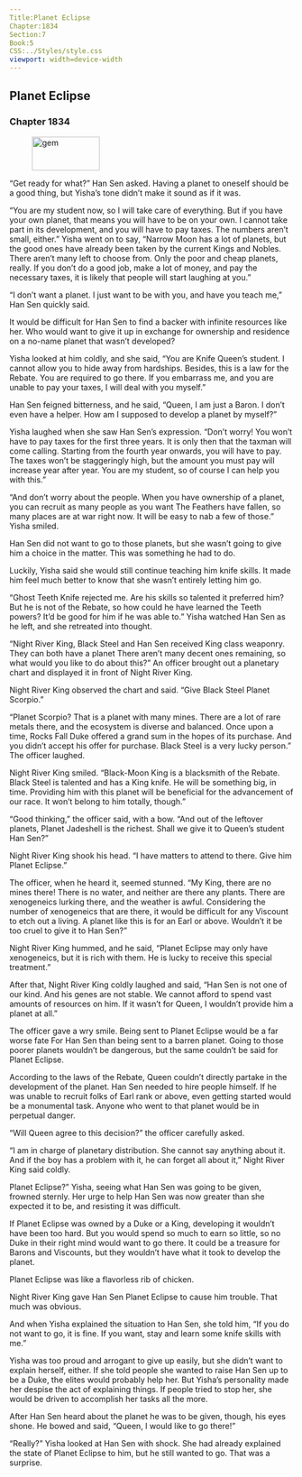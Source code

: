```yaml
---
Title:Planet Eclipse 
Chapter:1834 
Section:7 
Book:5 
CSS:../Styles/style.css 
viewport: width=device-width
---
```

  
## Planet Eclipse
### Chapter 1834
  
<figure>
	<img src="../Images/gem.gif" alt="gem" id="gem" width="120" height="60" />
</figure>
  

  
“Get ready for what?” Han Sen asked. Having a planet to oneself should be a good thing, but Yisha’s tone didn’t make it sound as if it was.

“You are my student now, so I will take care of everything. But if you have your own planet, that means you will have to be on your own. I cannot take part in its development, and you will have to pay taxes. The numbers aren’t small, either.” Yisha went on to say, “Narrow Moon has a lot of planets, but the good ones have already been taken by the current Kings and Nobles. There aren’t many left to choose from. Only the poor and cheap planets, really. If you don’t do a good job, make a lot of money, and pay the necessary taxes, it is likely that people will start laughing at you.”

“I don’t want a planet. I just want to be with you, and have you teach me,” Han Sen quickly said.

It would be difficult for Han Sen to find a backer with infinite resources like her. Who would want to give it up in exchange for ownership and residence on a no-name planet that wasn’t developed?

Yisha looked at him coldly, and she said, “You are Knife Queen’s student. I cannot allow you to hide away from hardships. Besides, this is a law for the Rebate. You are required to go there. If you embarrass me, and you are unable to pay your taxes, I will deal with you myself.”

Han Sen feigned bitterness, and he said, “Queen, I am just a Baron. I don’t even have a helper. How am I supposed to develop a planet by myself?”

Yisha laughed when she saw Han Sen’s expression. “Don’t worry! You won’t have to pay taxes for the first three years. It is only then that the taxman will come calling. Starting from the fourth year onwards, you will have to pay. The taxes won’t be staggeringly high, but the amount you must pay will increase year after year. You are my student, so of course I can help you with this.”

“And don’t worry about the people. When you have ownership of a planet, you can recruit as many people as you want The Feathers have fallen, so many places are at war right now. It will be easy to nab a few of those.” Yisha smiled.

Han Sen did not want to go to those planets, but she wasn’t going to give him a choice in the matter. This was something he had to do.

Luckily, Yisha said she would still continue teaching him knife skills. It made him feel much better to know that she wasn’t entirely letting him go.

“Ghost Teeth Knife rejected me. Are his skills so talented it preferred him? But he is not of the Rebate, so how could he have learned the Teeth powers? It’d be good for him if he was able to.” Yisha watched Han Sen as he left, and she retreated into thought.

“Night River King, Black Steel and Han Sen received King class weaponry. They can both have a planet There aren’t many decent ones remaining, so what would you like to do about this?” An officer brought out a planetary chart and displayed it in front of Night River King.

Night River King observed the chart and said. “Give Black Steel Planet Scorpio.”

“Planet Scorpio? That is a planet with many mines. There are a lot of rare metals there, and the ecosystem is diverse and balanced. Once upon a time, Rocks Fall Duke offered a grand sum in the hopes of its purchase. And you didn’t accept his offer for purchase. Black Steel is a very lucky person.” The officer laughed.

Night River King smiled. “Black-Moon King is a blacksmith of the Rebate. Black Steel is talented and has a King knife. He will be something big, in time. Providing him with this planet will be beneficial for the advancement of our race. It won’t belong to him totally, though.”

“Good thinking,” the officer said, with a bow. “And out of the leftover planets, Planet Jadeshell is the richest. Shall we give it to Queen’s student Han Sen?”

Night River King shook his head. “I have matters to attend to there. Give him Planet Eclipse.”

The officer, when he heard it, seemed stunned. “My King, there are no mines there! There is no water, and neither are there any plants. There are xenogeneics lurking there, and the weather is awful. Considering the number of xenogeneics that are there, it would be difficult for any Viscount to etch out a living. A planet like this is for an Earl or above. Wouldn’t it be too cruel to give it to Han Sen?”

Night River King hummed, and he said, “Planet Eclipse may only have xenogeneics, but it is rich with them. He is lucky to receive this special treatment.”

After that, Night River King coldly laughed and said, “Han Sen is not one of our kind. And his genes are not stable. We cannot afford to spend vast amounts of resources on him. If it wasn’t for Queen, I wouldn’t provide him a planet at all.”

The officer gave a wry smile. Being sent to Planet Eclipse would be a far worse fate For Han Sen than being sent to a barren planet. Going to those poorer planets wouldn’t be dangerous, but the same couldn’t be said for Planet Eclipse.

According to the laws of the Rebate, Queen couldn’t directly partake in the development of the planet. Han Sen needed to hire people himself. If he was unable to recruit folks of Earl rank or above, even getting started would be a monumental task. Anyone who went to that planet would be in perpetual danger.

“Will Queen agree to this decision?” the officer carefully asked.

“I am in charge of planetary distribution. She cannot say anything about it. And if the boy has a problem with it, he can forget all about it,” Night River King said coldly.

Planet Eclipse?” Yisha, seeing what Han Sen was going to be given, frowned sternly. Her urge to help Han Sen was now greater than she expected it to be, and resisting it was difficult.

If Planet Eclipse was owned by a Duke or a King, developing it wouldn’t have been too hard. But you would spend so much to earn so little, so no Duke in their right mind would want to go there. It could be a treasure for Barons and Viscounts, but they wouldn’t have what it took to develop the planet.

Planet Eclipse was like a flavorless rib of chicken.

Night River King gave Han Sen Planet Eclipse to cause him trouble. That much was obvious.

And when Yisha explained the situation to Han Sen, she told him, “If you do not want to go, it is fine. If you want, stay and learn some knife skills with me.”

Yisha was too proud and arrogant to give up easily, but she didn’t want to explain herself, either. If she told people she wanted to raise Han Sen up to be a Duke, the elites would probably help her. But Yisha’s personality made her despise the act of explaining things. If people tried to stop her, she would be driven to accomplish her tasks all the more.

After Han Sen heard about the planet he was to be given, though, his eyes shone. He bowed and said, “Queen, I would like to go there!”

“Really?” Yisha looked at Han Sen with shock. She had already explained the state of Planet Eclipse to him, but he still wanted to go. That was a surprise.